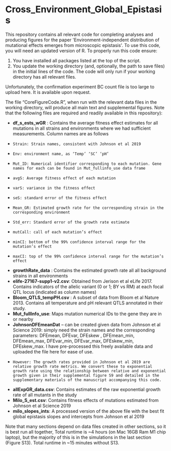 # Cross_Environment_Global_Epistasis
This repository contains all relevant code for completing analyses and producing figures for the paper 'Environment-independent distribution of mutational effects emerges from microscopic epistasis'. To use this code, you will need an updated version of R.  To properly run this code ensure:
1. You have installed all packages listed at the top of the script.
2. You update the working directory (and, optionally, the path to save files) in the initial lines of the code. The code will only run if your working directory has all relevant files.

Unfortunately, the confirmation experiment BC count file is too large to upload here. It is available upon request. 

The file “CoreFigureCode.R”, when run with the relevant data files in the working directory, will produce all main text and supplemental figures. Note that the following files are required and readily available in this repository):
-	**df_s_ests_wGR** : Contains the average fitness effect estimates for all mutations in all strains and environments where we had sufficient measurements. Column names are as follows
-	  Strain: Strain names, consistent with Johnson et al 2019
-	  Env: environment name, as ‘Temp’ ‘SC’ ‘pH’
-	  Mut_ID: Numerical identifier corresponding to each mutation. Gene names for each can be found in Mut_fullinfo_use data frame
-	  avgS: Average fitness effect of each mutation
-	  varS: variance in the fitness effect
-	  seS: standard error of the fitness effect
-	  Mean_GR: Estimated growth rate for the corresponding strain in the corresponding environment
-	  Std_err: Standard error of the growth rate estimate
-	  mutCall: call of each mutation’s effect
-	  minCI: bottom of the 99% confidence interval range for the mutation’s effect
-	  maxCI: top of the 99% confidence interval range for the mutation’s effect
-	**growthRate_data** : Contains the estimated growth rate all all background strains in all environments
-	**elife-27167-supp1-v2.csv**: Obtained from Jerison et al eLife 2017. Contains indicators of the allelic variant (0 or 1; BY vs RM) at each focal QTL locus (indicated as column names)
-	**Bloom_QTLS_tempPH.csv** : A subset of data from Bloom et al Nature 2013. Contains all temperature and pH relevant QTLS annotated in their study.
-	**Mut_fullInfo_use**: Maps mutation numerical IDs to the gene they are in or nearby
-	**JohnsonDFEmeanDat** – can be created given data from Johnson et al Science 2019: simply need the strain names and the corresponding parameters: DFEmean, DFEvar, DFEskew , DFEmean_min, DFEmean_max, DFEvar_min, DFEvar_max, DFEskew_min, DFEskew_max. I have pre-processed this freely available data and uploaded the file here for ease of use.
-	  However: The growth rates provided in Johnson et al 2019 are relative growth rate metrics. We convert these to exponential growth rate using the relationship between relative and exponential growth given in their supplemental figure S9 and detailed in the supplementary materials of the manuscript accompanying this code.
-	**allExpGR_data.csv**: Contains estimates of the raw exponential growth rate of all mutants in the study
-	**Milo_S_est.csv**: Contains fitness effects of mutations estimated from Johnson et al Science 2019
-	**milo_slopes_ints**: A processed version of the above file with the best fit global epistasis slopes and intercepts from Johnson et al 2019


Note that many sections depend on data files created in other sections, so it is best run all together, Total runtime is ~4 hours (on Mac 16GB Ram M1 chip laptop), but the majority of this is in the simulations in the last section (Figure S13). Total runtime in ~15 minutes without S13. 
